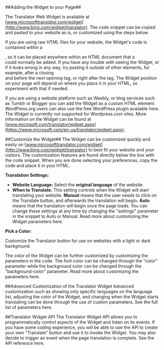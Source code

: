 <!--
NavPath: Microsoft Translator API/Web Widget
LinkLabel: Add Web Widget To Your Page
Weight: 115
url:translator/documentation
-->

##Adding the Widget to your Page##

The Translator Web Widget is available at [www.microsofttranslator.com/widget](http://www.bing.com/widget/translator). The code snippet can be copied and pasted to your website as is, or customized using the steps below. 

If you are using raw HTML files for your website, the Widget's code is contained within a <div>, so it can be placed anywhere within an HTML document that a <div> could normally be added. If you have any trouble with seeing the Widget, or if it looks wrong in any way, try pasting it outside of other elements, for example, after a closing </div> and before the next opening tag, or right after the <body> tag. The Widget position on your page will depend on where you place it in your HTML, so experiment with that if needed. 

If you are using a website platform such as Weebly, or blog services such as Tumblr or Blogger you can add the Widget as a custom HTML element. WordPress.org users can also use the free WordPress plugin available here. The Widget is currently not supported for Wordpress.com sites. More information on the Widget can be found at [www.microsoft.com/translator/widget.aspx](https://www.microsoft.com/en-us/translator/widget.aspx). 

##Customize the Widget##
The Widget can be customized quickly and easily on [www.microsofttranslator.com/widget](http://www.bing.com/widget/translator) to best fit your website and your visitors. The customization features are found directly below the box with the code snippet. When you are done selecting your preferences, copy the code and place it in your HTML. 

**Translation Settings:**

 * **Website Language:** Select the **original language** of the website. 
 * **When to Translate:** This setting controls when the Widget will start translating your website. **Manual** means that the user needs to click on the Translate button, and afterwards the translation will begin. **Auto** means that the translation will begin once the page loads. You can change these settings at any time by changing the "settings" parameter in the snippet to Auto or Manual. Read more about customizing the Widget parameters here. 
 
**Pick a Color:**

Customize the Translator button for use on websites with a light or dark background. 

The color of the Widget can be further customized by customizing the parameters in the code. The font color can be changed through the "color" parameter while the background color can be changed through the "background-color" parameter. Read more about customizing the parameters here. 


##Advanced Customization of the Translator Widget 
Advanced customization such as showing only specific languages on the language list, adjusting the color of the Widget, and changing when the Widget starts translating can be done through the use of custom parameters. See the full list of parameters here. 

##Translator Widget API 
The Translator Widget API allows you to programmatically control aspects of the Widget and listen on its events. If you have some coding experience, you will be able to use the API to create your own "Translate" button and use it to invoke the Widget. You may also decide to trigger an event when the page translation is complete. See the API reference here. 
